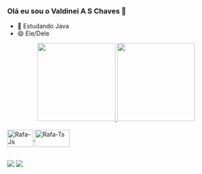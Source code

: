 ###  Olá eu sou o Valdinei A S Chaves  👋
- 🌱 Estudando Java
- 😄 Ele/Dele


<div align="center">
  <a href="https://github.com/ValdineiSC">
  <img height="180em" src="https://github-readme-stats.vercel.app/api?username=valdineisc&show_icons=true&theme=dracula&include_all_commits=true&count_private=true"/>
  <img height="180em" src="https://github-readme-stats.vercel.app/api/top-langs/?username=valdineisc&layout=compact&langs_count=7&theme=dracula"/>
</div>

<div style="display: inline_block"><br>
  <img align="center" alt="Rafa-Js" height="40" width="60" src="https://img.shields.io/badge/Java-ED8B00?style=for-the-badge&logo=java&logoColor=white">
  <img align="center" alt="Rafa-Ts" height="40" width="80" src="https://img.shields.io/badge/MySQL-00000F?style=for-the-badge&logo=mysql&logoColor=white">
  
  </div>

  ##

<div>

 <a href = "mailto:valdineichaves@gmail.com"><img src="https://img.shields.io/badge/Gmail-D14836?style=for-the-badge&logo=gmail&logoColor=white" target="_blank"></a>
  <a href="https://www.linkedin.com/in/valdineichaves-45875016a" target="_blank"><img src="https://img.shields.io/badge/-LinkedIn-%230077B5?style=for-the-badge&logo=linkedin&logoColor=white" target="_blank"></a> 

</div>
